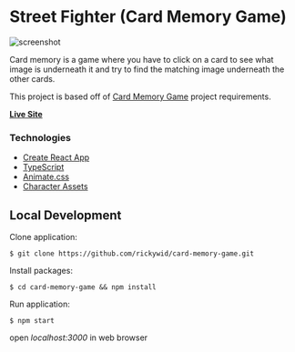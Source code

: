 # Street Fighter (Card Memory Game)
![screenshot](https://i.imgur.com/WE6WU2a.png)

Card memory is a game where you have to click on a card to see what image is underneath it and try to find the matching image underneath the other cards.

This project is based off of [Card Memory Game](https://github.com/DevJamGroup/Projects-List/blob/master/Projects/2-Intermediate/Card-Memory-Game.md) project requirements. 

**[Live Site](https://rickywid.github.io/card-memory-game/)**

### Technologies
- [Create React App](https://github.com/facebook/create-react-app)
- [TypeScript](https://www.typescriptlang.org/)
- [Animate.css](https://animate.style/)
- [Character Assets](https://streetfighter.fandom.com/wiki/Category:Street_Fighter_II_Characters)

## Local Development

Clone application:

`$ git clone https://github.com/rickywid/card-memory-game.git`

Install packages:

`$ cd card-memory-game && npm install`

Run application:

`$ npm start`

open *localhost:3000* in web browser


